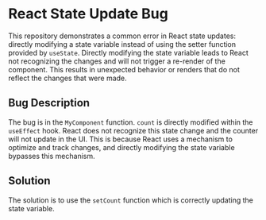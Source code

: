 # React State Update Bug

This repository demonstrates a common error in React state updates: directly modifying a state variable instead of using the setter function provided by `useState`. Directly modifying the state variable leads to React not recognizing the changes and will not trigger a re-render of the component. This results in unexpected behavior or renders that do not reflect the changes that were made.

## Bug Description
The bug is in the `MyComponent` function.  `count` is directly modified within the `useEffect` hook.  React does not recognize this state change and the counter will not update in the UI.  This is because React uses a mechanism to optimize and track changes, and directly modifying the state variable bypasses this mechanism.

## Solution
The solution is to use the `setCount` function which is correctly updating the state variable.